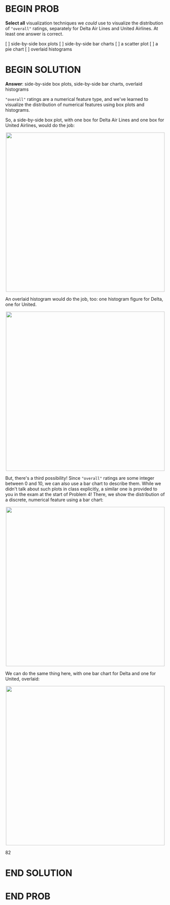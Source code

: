 # BEGIN PROB

**Select all** visualization techniques we *could* use to visualize the
distribution of `"overall"` ratings, separately for Delta Air Lines and
United Airlines. At least one answer is correct.

[ ] side-by-side box plots
[ ] side-by-side bar charts
[ ] a scatter plot
[ ] a pie chart
[ ] overlaid histograms

# BEGIN SOLUTION

**Answer**: side-by-side box plots, side-by-side bar charts, overlaid histograms

`"overall"` ratings are a numerical feature type, and we've learned to visualize the distribution of numerical features using box plots and histograms.

So, a side-by-side box plot, with one box for Delta Air Lines and one box for United Airlines, would do the job:

<center>
<img src="../assets/images/fa24-midterm/q5-box.png" width=500>
</center>

An overlaid histogram would do the job, too: one histogram figure for Delta, one for United.

<center>
<img src="../assets/images/fa24-midterm/q5-hist.png" width=500>
</center>

But, there's a third possibility! Since `"overall"` ratings are some integer between 0 and 10, we can also use a bar chart to describe them. While we didn't talk about such plots in class explicitly, a similar one is provided to you in the exam at the start of Problem 4! There, we show the distribution of a discrete, numerical feature using a bar chart:

<center>
<img src="../assets/images/fa24-midterm/reviews-per-author.png" width=500>
</center>

We can do the same thing here, with one bar chart for Delta and one for United, overlaid:

<center>
<img src="../assets/images/fa24-midterm/q5-bar.png" width=500>
</center>

<average>82</average>

# END SOLUTION

# END PROB